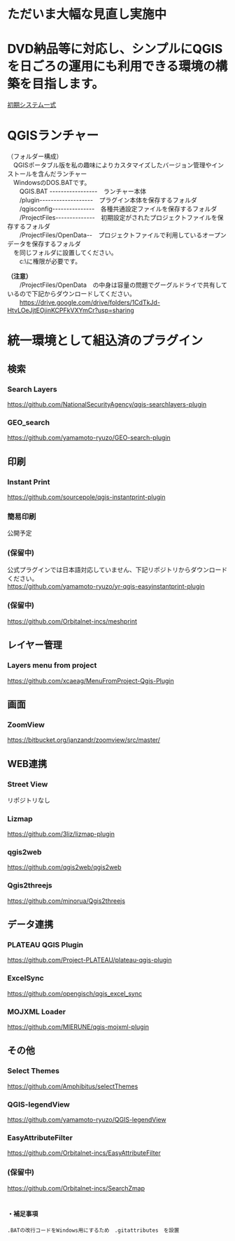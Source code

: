 # ただいま大幅な見直し実施中
# DVD納品等に対応し、シンプルにQGISを日ごろの運用にも利用できる環境の構築を目指します。
[初期システム一式](https://1drv.ms/u/s!Am9UcJ606r_LgrkFLyqZ1NJCikxwWQ?e=pb3Vwa)

# QGISランチャー

（フォルダー構成）  
　QGISポータブル版を私の趣味によりカスタマイズしたバージョン管理やインストールを含んだランチャー  
　WindowsのDOS.BATです。  
　　QGIS.BAT -----------------　ランチャー本体  
　　/plugin-------------------　プラグイン本体を保存するフォルダ  
　　/qgisconfig---------------　各種共通設定ファイルを保存するフォルダ  
　　/ProjectFiles--------------　初期設定がされたプロジェクトファイルを保存するフォルダ  
　　/ProjectFiles/OpenData--　プロジェクトファイルで利用しているオープンデータを保存するフォルダ  
　を同じフォルダに設置してください。   
　　c:\に権限が必要です。  

**（注意）**  
　　/ProjectFiles/OpenData　の中身は容量の問題でグーグルドライで共有しているので下記からダウンロードしてください。  
　　https://drive.google.com/drive/folders/1CdTkJd-HtvLOeJjtEOjinKCPFkVXYmCr?usp=sharing


# 統一環境として組込済のプラグイン  
## 検索  
### Search Layers  
https://github.com/NationalSecurityAgency/qgis-searchlayers-plugin  
### GEO_search  
https://github.com/yamamoto-ryuzo/GEO-search-plugin  
## 印刷  
### Instant Print  
https://github.com/sourcepole/qgis-instantprint-plugin  
### 簡易印刷  
公開予定  
### (保留中)  
公式プラグインでは日本語対応していません、下記リポジトリからダウンロードください。  
https://github.com/yamamoto-ryuzo/yr-qgis-easyinstantprint-plugin  
### (保留中)  
https://github.com/Orbitalnet-incs/meshprint  
## レイヤー管理   
### Layers menu from project  
https://github.com/xcaeag/MenuFromProject-Qgis-Plugin  
## 画面  
### ZoomView  
https://bitbucket.org/janzandr/zoomview/src/master/
## WEB連携  
### Street View  
リポジトリなし  
### Lizmap  
https://github.com/3liz/lizmap-plugin  
### qgis2web  
https://github.com/qgis2web/qgis2web  
### Qgis2threejs  
https://github.com/minorua/Qgis2threejs  
## データ連携  
### PLATEAU QGIS Plugin  
https://github.com/Project-PLATEAU/plateau-qgis-plugin  
### ExcelSync  
https://github.com/opengisch/qgis_excel_sync  
### MOJXML Loader  
https://github.com/MIERUNE/qgis-mojxml-plugin  
## その他  
### Select Themes  
https://github.com/Amphibitus/selectThemes  
### QGIS-legendView  
https://github.com/yamamoto-ryuzo/QGIS-legendView
### EasyAttributeFilter  
https://github.com/Orbitalnet-incs/EasyAttributeFilter  
### (保留中)  
https://github.com/Orbitalnet-incs/SearchZmap  
　　
#### ・補足事項  
    .BATの改行コードをWindows用にするため　.gitattributes　を設置 
